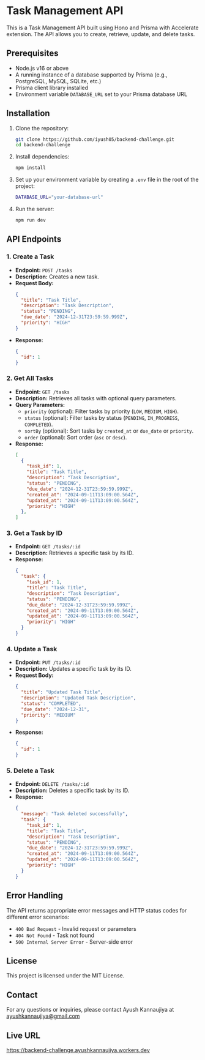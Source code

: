 

# Task Management API

This is a Task Management API built using Hono and Prisma with Accelerate extension. The API allows you to create, retrieve, update, and delete tasks.

## Prerequisites

- Node.js v16 or above
- A running instance of a database supported by Prisma (e.g., PostgreSQL, MySQL, SQLite, etc.)
- Prisma client library installed
- Environment variable `DATABASE_URL` set to your Prisma database URL

## Installation

1. Clone the repository:

    ```bash
    git clone https://github.com/iyush05/backend-challenge.git
    cd backend-challenge
    ```

2. Install dependencies:

    ```bash
    npm install
    ```

3. Set up your environment variable by creating a `.env` file in the root of the project:

    ```bash
    DATABASE_URL="your-database-url"
    ```

4. Run the server:

    ```bash
    npm run dev
    ```

## API Endpoints

### 1. Create a Task

- **Endpoint:** `POST /tasks`
- **Description:** Creates a new task.
- **Request Body:**
  ```json
  {
    "title": "Task Title",
    "description": "Task Description",
    "status": "PENDING",
    "due_date": "2024-12-31T23:59:59.999Z",
    "priority": "HIGH"
  }
  ```
- **Response:**
  ```json
  {
    "id": 1
  }
  ```

### 2. Get All Tasks

- **Endpoint:** `GET /tasks`
- **Description:** Retrieves all tasks with optional query parameters.
- **Query Parameters:**
  - `priority` (optional): Filter tasks by priority (`LOW`, `MEDIUM`, `HIGH`).
  - `status` (optional): Filter tasks by status (`PENDING`, `IN_PROGRESS`, `COMPLETED`).
  - `sortBy` (optional): Sort tasks by `created_at` or `due_date` or `priority`.
  - `order` (optional): Sort order (`asc` or `desc`).
- **Response:**
  ```json
  [
    {
      "task_id": 1,
      "title": "Task Title",
      "description": "Task Description",
      "status": "PENDING",
      "due_date": "2024-12-31T23:59:59.999Z",
      "created_at": "2024-09-11T13:09:00.564Z",
      "updated_at": "2024-09-11T13:09:00.564Z",
      "priority": "HIGH"
    },
  ]
  ```

### 3. Get a Task by ID

- **Endpoint:** `GET /tasks/:id`
- **Description:** Retrieves a specific task by its ID.
- **Response:**
  ```json
  {
    "task": {
      "task_id": 1,
      "title": "Task Title",
      "description": "Task Description",
      "status": "PENDING",
      "due_date": "2024-12-31T23:59:59.999Z",
      "created_at": "2024-09-11T13:09:00.564Z",
      "updated_at": "2024-09-11T13:09:00.564Z",
      "priority": "HIGH"
    }
  }
  ```

### 4. Update a Task

- **Endpoint:** `PUT /tasks/:id`
- **Description:** Updates a specific task by its ID.
- **Request Body:**
  ```json
  {
    "title": "Updated Task Title",
    "description": "Updated Task Description",
    "status": "COMPLETED",
    "due_date": "2024-12-31",
    "priority": "MEDIUM"
  }
  ```
- **Response:**
  ```json
  {
    "id": 1
  }
  ```

### 5. Delete a Task

- **Endpoint:** `DELETE /tasks/:id`
- **Description:** Deletes a specific task by its ID.
- **Response:**
  ```json
  {
    "message": "Task deleted successfully",
    "task": {
      "task_id": 1,
      "title": "Task Title",
      "description": "Task Description",
      "status": "PENDING",
      "due_date": "2024-12-31T23:59:59.999Z",
      "created_at": "2024-09-11T13:09:00.564Z",
      "updated_at": "2024-09-11T13:09:00.564Z",
      "priority": "HIGH"
    }
  }
  ```

## Error Handling

The API returns appropriate error messages and HTTP status codes for different error scenarios:

- `400 Bad Request` - Invalid request or parameters
- `404 Not Found` - Task not found
- `500 Internal Server Error` - Server-side error

## License

This project is licensed under the MIT License.

## Contact

For any questions or inquiries, please contact Ayush Kannaujiya at ayushkannaujiya@gmail.com

## Live URL

https://backend-challenge.ayushkannaujiya.workers.dev
